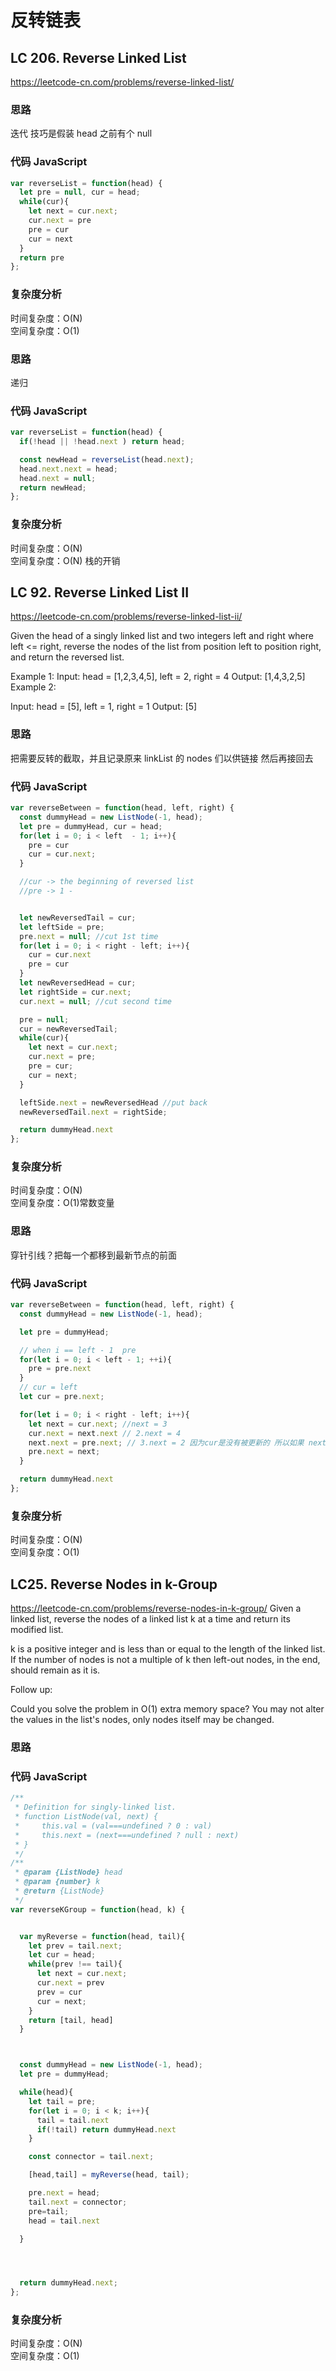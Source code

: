 # 反转链表

## LC 206. Reverse Linked List

https://leetcode-cn.com/problems/reverse-linked-list/

### 思路

迭代
技巧是假装 head 之前有个 null

### 代码 JavaScript

```JavaScript
var reverseList = function(head) {
  let pre = null, cur = head;
  while(cur){
    let next = cur.next;
    cur.next = pre
    pre = cur
    cur = next
  }
  return pre
};

```

### 复杂度分析

时间复杂度：O(N)  
空间复杂度：O(1)

### 思路

递归

### 代码 JavaScript

```JavaScript
var reverseList = function(head) {
  if(!head || !head.next ) return head;

  const newHead = reverseList(head.next);
  head.next.next = head;
  head.next = null;
  return newHead;
};

```

### 复杂度分析

时间复杂度：O(N)  
空间复杂度：O(N) 栈的开销

## LC 92. Reverse Linked List II

https://leetcode-cn.com/problems/reverse-linked-list-ii/

Given the head of a singly linked list and two integers left and right where left <= right, reverse the nodes of the list from position left to position right, and return the reversed list.

Example 1:
Input: head = [1,2,3,4,5], left = 2, right = 4
Output: [1,4,3,2,5]
Example 2:

Input: head = [5], left = 1, right = 1
Output: [5]

### 思路

把需要反转的截取，并且记录原来 linkList 的 nodes 们以供链接
然后再接回去

### 代码 JavaScript

```JavaScript
var reverseBetween = function(head, left, right) {
  const dummyHead = new ListNode(-1, head);
  let pre = dummyHead, cur = head;
  for(let i = 0; i < left  - 1; i++){
    pre = cur
    cur = cur.next;
  }

  //cur -> the beginning of reversed list
  //pre -> 1 -


  let newReversedTail = cur;
  let leftSide = pre;
  pre.next = null; //cut 1st time
  for(let i = 0; i < right - left; i++){
    cur = cur.next
    pre = cur
  }
  let newReversedHead = cur;
  let rightSide = cur.next;
  cur.next = null; //cut second time

  pre = null;
  cur = newReversedTail;
  while(cur){
    let next = cur.next;
    cur.next = pre;
    pre = cur;
    cur = next;
  }

  leftSide.next = newReversedHead //put back
  newReversedTail.next = rightSide;

  return dummyHead.next
};

```

### 复杂度分析

时间复杂度：O(N)  
空间复杂度：O(1)常数变量

### 思路

穿针引线？把每一个都移到最新节点的前面

### 代码 JavaScript

```JavaScript
var reverseBetween = function(head, left, right) {
  const dummyHead = new ListNode(-1, head);

  let pre = dummyHead;

  // when i == left - 1  pre
  for(let i = 0; i < left - 1; ++i){
    pre = pre.next
  }
  // cur = left
  let cur = pre.next;

  for(let i = 0; i < right - left; i++){
    let next = cur.next; //next = 3
    cur.next = next.next // 2.next = 4
    next.next = pre.next; // 3.next = 2 因为cur是没有被更新的 所以如果 next.next = cur 会造成丢node
    pre.next = next;
  }

  return dummyHead.next
};

```

### 复杂度分析

时间复杂度：O(N)  
空间复杂度：O(1)

## LC25. Reverse Nodes in k-Group

https://leetcode-cn.com/problems/reverse-nodes-in-k-group/
Given a linked list, reverse the nodes of a linked list k at a time and return its modified list.

k is a positive integer and is less than or equal to the length of the linked list. If the number of nodes is not a multiple of k then left-out nodes, in the end, should remain as it is.

Follow up:

Could you solve the problem in O(1) extra memory space?
You may not alter the values in the list's nodes, only nodes itself may be changed.

### 思路

### 代码 JavaScript

```JavaScript
/**
 * Definition for singly-linked list.
 * function ListNode(val, next) {
 *     this.val = (val===undefined ? 0 : val)
 *     this.next = (next===undefined ? null : next)
 * }
 */
/**
 * @param {ListNode} head
 * @param {number} k
 * @return {ListNode}
 */
var reverseKGroup = function(head, k) {


  var myReverse = function(head, tail){
    let prev = tail.next;
    let cur = head;
    while(prev !== tail){
      let next = cur.next;
      cur.next = prev
      prev = cur
      cur = next;
    }
    return [tail, head]
  }



  const dummyHead = new ListNode(-1, head);
  let pre = dummyHead;

  while(head){
    let tail = pre;
    for(let i = 0; i < k; i++){
      tail = tail.next
      if(!tail) return dummyHead.next
    }

    const connector = tail.next;

    [head,tail] = myReverse(head, tail);

    pre.next = head;
    tail.next = connector;
    pre=tail;
    head = tail.next

  }




  return dummyHead.next;
};

```

### 复杂度分析

时间复杂度：O(N)  
空间复杂度：O(1)
